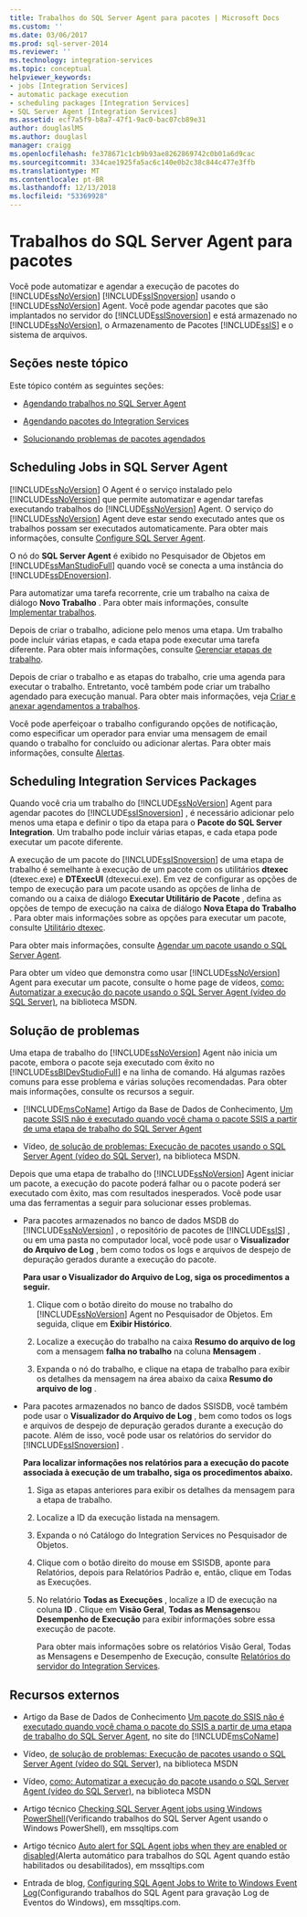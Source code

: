 ```yaml
---
title: Trabalhos do SQL Server Agent para pacotes | Microsoft Docs
ms.custom: ''
ms.date: 03/06/2017
ms.prod: sql-server-2014
ms.reviewer: ''
ms.technology: integration-services
ms.topic: conceptual
helpviewer_keywords:
- jobs [Integration Services]
- automatic package execution
- scheduling packages [Integration Services]
- SQL Server Agent [Integration Services]
ms.assetid: ecf7a5f9-b8a7-47f1-9ac0-bac07cb89e31
author: douglaslMS
ms.author: douglasl
manager: craigg
ms.openlocfilehash: fe378671c1cb9b93ae8262869742c0b01a6d9cac
ms.sourcegitcommit: 334cae1925fa5ac6c140e0b2c38c844c477e3ffb
ms.translationtype: MT
ms.contentlocale: pt-BR
ms.lasthandoff: 12/13/2018
ms.locfileid: "53369928"
---
```

# <a name="sql-server-agent-jobs-for-packages"></a>Trabalhos do SQL Server Agent para pacotes
  Você pode automatizar e agendar a execução de pacotes do [!INCLUDE[ssNoVersion](../../includes/ssnoversion-md.md)] [!INCLUDE[ssISnoversion](../../includes/ssisnoversion-md.md)] usando o [!INCLUDE[ssNoVersion](../../includes/ssnoversion-md.md)] Agent. Você pode agendar pacotes que são implantados no servidor do [!INCLUDE[ssISnoversion](../../includes/ssisnoversion-md.md)] e está armazenado no [!INCLUDE[ssNoVersion](../../includes/ssnoversion-md.md)], o Armazenamento de Pacotes [!INCLUDE[ssIS](../../includes/ssis-md.md)] e o sistema de arquivos.  
  
## <a name="sections-in-this-topic"></a>Seções neste tópico  
 Este tópico contém as seguintes seções:  
  
-   [Agendando trabalhos no SQL Server Agent](#jobs)  
  
-   [Agendando pacotes do Integration Services](#packages)  
  
-   [Solucionando problemas de pacotes agendados](#trouble)  
  
##  <a name="jobs"></a> Scheduling Jobs in SQL Server Agent  
 [!INCLUDE[ssNoVersion](../../includes/ssnoversion-md.md)] O Agent é o serviço instalado pelo [!INCLUDE[ssNoVersion](../../includes/ssnoversion-md.md)] que permite automatizar e agendar tarefas executando trabalhos do [!INCLUDE[ssNoVersion](../../includes/ssnoversion-md.md)] Agent. O serviço do [!INCLUDE[ssNoVersion](../../includes/ssnoversion-md.md)] Agent deve estar sendo executado antes que os trabalhos possam ser executados automaticamente. Para obter mais informações, consulte [Configure SQL Server Agent](../../ssms/agent/configure-sql-server-agent.md).  
  
 O nó do **SQL Server Agent** é exibido no Pesquisador de Objetos em [!INCLUDE[ssManStudioFull](../../includes/ssmanstudiofull-md.md)] quando você se conecta a uma instância do [!INCLUDE[ssDEnoversion](../../includes/ssdenoversion-md.md)].  
  
 Para automatizar uma tarefa recorrente, crie um trabalho na caixa de diálogo **Novo Trabalho** . Para obter mais informações, consulte [Implementar trabalhos](../../ssms/agent/implement-jobs.md).  
  
 Depois de criar o trabalho, adicione pelo menos uma etapa. Um trabalho pode incluir várias etapas, e cada etapa pode executar uma tarefa diferente. Para obter mais informações, consulte [Gerenciar etapas de trabalho](../../ssms/agent/manage-job-steps.md).  
  
 Depois de criar o trabalho e as etapas do trabalho, crie uma agenda para executar o trabalho. Entretanto, você também pode criar um trabalho agendado para execução manual. Para obter mais informações, veja [Criar e anexar agendamentos a trabalhos](../../ssms/agent/create-and-attach-schedules-to-jobs.md).  
  
 Você pode aperfeiçoar o trabalho configurando opções de notificação, como especificar um operador para enviar uma mensagem de email quando o trabalho for concluído ou adicionar alertas. Para obter mais informações, consulte [Alertas](../../ssms/agent/alerts.md).  
  
##  <a name="packages"></a> Scheduling Integration Services Packages  
 Quando você cria um trabalho do [!INCLUDE[ssNoVersion](../../includes/ssnoversion-md.md)] Agent para agendar pacotes do [!INCLUDE[ssISnoversion](../../includes/ssisnoversion-md.md)] , é necessário adicionar pelo menos uma etapa e definir o tipo da etapa para o **Pacote do SQL Server Integration**. Um trabalho pode incluir várias etapas, e cada etapa pode executar um pacote diferente.  
  
 A execução de um pacote do [!INCLUDE[ssISnoversion](../../includes/ssisnoversion-md.md)] de uma etapa de trabalho é semelhante à execução de um pacote com os utilitários **dtexec** (dtexec.exe) e **DTExecUI** (dtexecui.exe). Em vez de configurar as opções de tempo de execução para um pacote usando as opções de linha de comando ou a caixa de diálogo **Executar Utilitário de Pacote** , defina as opções de tempo de execução na caixa de diálogo **Nova Etapa do Trabalho** . Para obter mais informações sobre as opções para executar um pacote, consulte [Utilitário dtexec](dtexec-utility.md).  
  
 Para obter mais informações, consulte [Agendar um pacote usando o SQL Server Agent](../schedule-a-package-by-using-sql-server-agent.md).  
  
 Para obter um vídeo que demonstra como usar [!INCLUDE[ssNoVersion](../../includes/ssnoversion-md.md)] Agent para executar um pacote, consulte o home page de vídeos, [como: Automatizar a execução do pacote usando o SQL Server Agent (vídeo do SQL Server)](https://go.microsoft.com/fwlink/?LinkId=141771), na biblioteca MSDN.  
  
##  <a name="trouble"></a> Solução de problemas  
 Uma etapa de trabalho do [!INCLUDE[ssNoVersion](../../includes/ssnoversion-md.md)] Agent não inicia um pacote, embora o pacote seja executado com êxito no [!INCLUDE[ssBIDevStudioFull](../../includes/ssbidevstudiofull-md.md)] e na linha de comando. Há algumas razões comuns para esse problema e várias soluções recomendadas. Para obter mais informações, consulte os recursos a seguir.  
  
-   [!INCLUDE[msCoName](../../includes/msconame-md.md)] Artigo da Base de Dados de Conhecimento, [Um pacote SSIS não é executado quando você chama o pacote SSIS a partir de uma etapa de trabalho do SQL Server Agent](https://support.microsoft.com/kb/918760)  
  
-   Vídeo, [de solução de problemas: Execução de pacotes usando o SQL Server Agent (vídeo do SQL Server)](https://go.microsoft.com/fwlink/?LinkId=141772), na biblioteca MSDN.  
  
 Depois que uma etapa de trabalho do [!INCLUDE[ssNoVersion](../../includes/ssnoversion-md.md)] Agent iniciar um pacote, a execução do pacote poderá falhar ou o pacote poderá ser executado com êxito, mas com resultados inesperados. Você pode usar uma das ferramentas a seguir para solucionar esses problemas.  
  
-   Para pacotes armazenados no banco de dados MSDB do [!INCLUDE[ssNoVersion](../../includes/ssnoversion-md.md)] , o repositório de pacotes de [!INCLUDE[ssIS](../../includes/ssis-md.md)] , ou em uma pasta no computador local, você pode usar o **Visualizador do Arquivo de Log** , bem como todos os logs e arquivos de despejo de depuração gerados durante a execução do pacote.  
  
     **Para usar o Visualizador do Arquivo de Log, siga os procedimentos a seguir.**  
  
    1.  Clique com o botão direito do mouse no trabalho do [!INCLUDE[ssNoVersion](../../includes/ssnoversion-md.md)] Agent no Pesquisador de Objetos. Em seguida, clique em **Exibir Histórico**.  
  
    2.  Localize a execução do trabalho na caixa **Resumo do arquivo de log** com a mensagem **falha no trabalho** na coluna **Mensagem** .  
  
    3.  Expanda o nó do trabalho, e clique na etapa de trabalho para exibir os detalhes da mensagem na área abaixo da caixa **Resumo do arquivo de log** .  
  
-   Para pacotes armazenados no banco de dados SSISDB, você também pode usar o **Visualizador do Arquivo de Log** , bem como todos os logs e arquivos de despejo de depuração gerados durante a execução do pacote. Além de isso, você pode usar os relatórios do servidor do [!INCLUDE[ssISnoversion](../../includes/ssisnoversion-md.md)] .  
  
     **Para localizar informações nos relatórios para a execução do pacote associada à execução de um trabalho, siga os procedimentos abaixo.**  
  
    1.  Siga as etapas anteriores para exibir os detalhes da mensagem para a etapa de trabalho.  
  
    2.  Localize a ID da execução listada na mensagem.  
  
    3.  Expanda o nó Catálogo do Integration Services no Pesquisador de Objetos.  
  
    4.  Clique com o botão direito do mouse em SSISDB, aponte para Relatórios, depois para Relatórios Padrão e, então, clique em Todas as Execuções.  
  
    5.  No relatório **Todas as Execuções** , localize a ID de execução na coluna **ID** . Clique em **Visão Geral**, **Todas as Mensagens**ou **Desempenho de Execução** para exibir informações sobre essa execução de pacote.  
  
         Para obter mais informações sobre os relatórios Visão Geral, Todas as Mensagens e Desempenho de Execução, consulte [Relatórios do servidor do Integration Services](../reports-for-the-integration-services-server.md).  
  
## <a name="external-resources"></a>Recursos externos  
  
-   Artigo da Base de Dados de Conhecimento [Um pacote do SSIS não é executado quando você chama o pacote do SSIS a partir de uma etapa de trabalho do SQL Server Agent](https://support.microsoft.com/kb/918760), no site do [!INCLUDE[msCoName](../../includes/msconame-md.md)]  
  
-   Vídeo, [de solução de problemas: Execução de pacotes usando o SQL Server Agent (vídeo do SQL Server)](https://go.microsoft.com/fwlink/?LinkId=141772), na biblioteca MSDN  
  
-   Vídeo, [como: Automatizar a execução do pacote usando o SQL Server Agent (vídeo do SQL Server)](https://go.microsoft.com/fwlink/?LinkId=141771), na biblioteca MSDN  
  
-   Artigo técnico [Checking SQL Server Agent jobs using Windows PowerShell](https://go.microsoft.com/fwlink/?LinkId=165675)(Verificando trabalhos do SQL Server Agent usando o Windows PowerShell), em mssqltips.com  
  
-   Artigo técnico [Auto alert for SQL Agent jobs when they are enabled or disabled](https://go.microsoft.com/fwlink/?LinkId=165676)(Alerta automático para trabalhos do SQL Agent quando estão habilitados ou desabilitados), em mssqltips.com  
  
-   Entrada de blog, [Configuring SQL Agent Jobs to Write to Windows Event Log](https://go.microsoft.com/fwlink/?LinkId=220745)(Configurando trabalhos do SQL Agent para gravação Log de Eventos do Windows), em mssqltips.com.  
  
  
